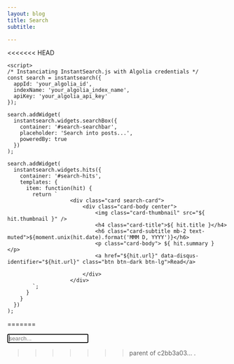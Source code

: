 ```yaml
---
layout: blog
title: Search
subtitle:

---
```

<<<<<<< HEAD
<style>
    #search-searchbar{
      width: 100%;
      text-align: center;
      margin-top: 20px;
    }

    .card-thumbnail{
      float:left;
      width:200px;
      height:200px;
      margin-right:40px;
    }

  .ais-search-box {
    margin-top: 15px;
    margin-bottom: 15px;
    position: relative;
    max-width: 400px;
    width: 100%;
  }
  .ais-search-box--input {
    -webkit-appearance: none;
    -moz-appearance: none;
    appearance: none;
    font: inherit;
    background-color: var(--nav-color) !important;
    display: inline-block;
    border: 1px solid #111;
    color: #ff7601 !important;
    border-radius: 4px;
    -webkit-box-shadow: 0 1px 1px 0 rgba(85,95,110,.2);
    box-shadow: 0 1px 1px 0 rgba(85,95,110,.2);
    -webkit-transition: background .4s ease,-webkit-box-shadow .4s ease;
    transition: box-shadow .4s ease,background .4s ease;
    transition: box-shadow .4s ease,background .4s ease,-webkit-box-shadow .4s ease;
    padding: 10px 10px 10px 35px;
    vertical-align: middle;
    white-space: normal;
    height: 100%;
    width: 100%;
}

  .ais-hits--item{
    float:left;
    width: 100% !important;
  }

  #search-container, .search-card{
     width: 100%;
  }

</style>

    <script>
    /* Instanciating InstantSearch.js with Algolia credentials */
    const search = instantsearch({
      appId: 'your_algolia_id',
      indexName: 'your_algolia_index_name',
      apiKey: 'your_algolia_api_key'
    });

    search.addWidget(
      instantsearch.widgets.searchBox({
        container: '#search-searchbar',
        placeholder: 'Search into posts...',
        poweredBy: true
      })
    );

    search.addWidget(
      instantsearch.widgets.hits({
        container: '#search-hits',
        templates: {
          item: function(hit) {
            return `
                        <div class="card search-card">
                            <div class="card-body center">
                                <img class="card-thumbnail" src="${ hit.thumbnail }" />
                                <h4 class="card-title">${ hit.title }</h4>
                                <h6 class="card-subtitle mb-2 text-muted">${moment.unix(hit.date).format('MMM D, YYYY')}</h6>
                                <p class="card-body"> ${ hit.summary } </p>
                                <a href="${hit.url}" data-disqus-identifier="${hit.url}" class="btn btn-dark btn-lg">Read</a>

                            </div>
                        </div>
            `;
          }
        }
      })
    );
=======
<!-- Html Elements for Search -->
<div id="search-container">
<input type="text" id="search-input" autofocus placeholder="search...">
<ul class="alt" id="results-container"></ul>
</div>

<!-- Script pointing to search-script.js -->
<script src="{{ site.url }}{{ site.baseurl }}/assets/js/search-script.js"></script>

<!-- Configuration -->
<script>
SimpleJekyllSearch({
  searchInput: document.getElementById('search-input'),
  resultsContainer: document.getElementById('results-container'),
  json: '/search.json'
})
</script>
>>>>>>> parent of c2bb3a03... .
